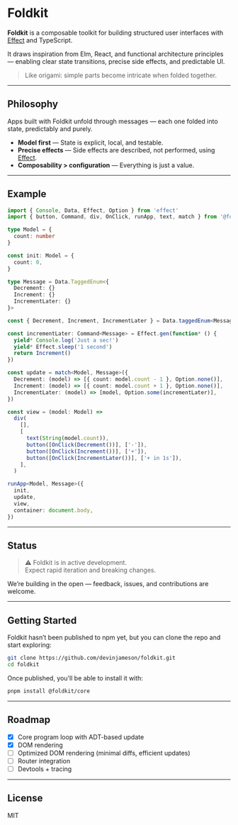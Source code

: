 # Foldkit

**Foldkit** is a composable toolkit for building structured user interfaces with [Effect](https://effect.website/) and TypeScript.

It draws inspiration from Elm, React, and functional architecture principles — enabling clear state transitions, precise side effects, and predictable UI.

> Like origami: simple parts become intricate when folded together.

---

## Philosophy

Apps built with Foldkit unfold through messages — each one folded into state, predictably and purely.

- **Model first** — State is explicit, local, and testable.
- **Precise effects** — Side effects are described, not performed, using [Effect](https://effect.website/).
- **Composability > configuration** — Everything is just a value.

---

## Example

```ts
import { Console, Data, Effect, Option } from 'effect'
import { button, Command, div, OnClick, runApp, text, match } from '@foldkit/core'

type Model = {
  count: number
}

const init: Model = {
  count: 0,
}

type Message = Data.TaggedEnum<{
  Decrement: {}
  Increment: {}
  IncrementLater: {}
}>

const { Decrement, Increment, IncrementLater } = Data.taggedEnum<Message>()

const incrementLater: Command<Message> = Effect.gen(function* () {
  yield* Console.log('Just a sec!')
  yield* Effect.sleep('1 second')
  return Increment()
})

const update = match<Model, Message>({
  Decrement: (model) => [{ count: model.count - 1 }, Option.none()],
  Increment: (model) => [{ count: model.count + 1 }, Option.none()],
  IncrementLater: (model) => [model, Option.some(incrementLater)],
})

const view = (model: Model) =>
  div(
    [],
    [
      text(String(model.count)),
      button([OnClick(Decrement())], ['-']),
      button([OnClick(Increment())], ['+']),
      button([OnClick(IncrementLater())], ['+ in 1s']),
    ],
  )

runApp<Model, Message>({
  init,
  update,
  view,
  container: document.body,
})
```

---

## Status

> ⚠️ Foldkit is in active development.  
> Expect rapid iteration and breaking changes.

We’re building in the open — feedback, issues, and contributions are welcome.

---

## Getting Started

Foldkit hasn’t been published to npm yet, but you can clone the repo and start exploring:

```bash
git clone https://github.com/devinjameson/foldkit.git
cd foldkit
```

Once published, you'll be able to install it with:

```bash
pnpm install @foldkit/core
```

---

## Roadmap

- [x] Core program loop with ADT-based update
- [x] DOM rendering
- [ ] Optimized DOM rendering (minimal diffs, efficient updates)
- [ ] Router integration
- [ ] Devtools + tracing

---

## License

MIT
